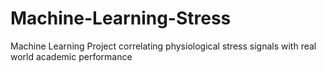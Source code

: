 # Machine-Learning-Stress
Machine Learning Project correlating physiological stress signals with real world academic performance
